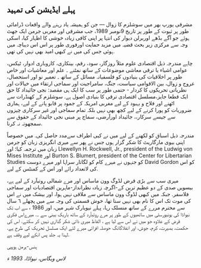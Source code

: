 ## پہلے ایڈیشن کی تمہید

مشرقی یورپ بھر میں سوشلزم کا زوال — جن کو ہمیشہ یاد رہنے والے واقعات ڈرامائی طور پر ثبوت کے طور پر تاریخ 9نومبر 1989، جب مشرقی اور مغربی جرمن ایک جھٹ ہوئے جو آگے بڈھے اوربرلن دیوار کی انتہا پر اپنی کافی زیادہ خوشی کا اظہار کیا، اسکی وجہ سے مرکزی زیر بحث قضیہ میں مزید حمایت اورفوری طور پر اس اس دیباچہ میں ہوئی جس کی میں نے کبھی امید بھی نہیں کی تھی.

چاہے مندرجہ ذیل اقتصادی علوم مثلاً روزگار، سود، رقم، بینکاری، کاروباری ادوار، ٹیکس، عوامی اشیاء یا ترقی معاشی موضوعات کے ساتھ نمٹنے ۔ علم اور معاشیات اور خاص طور پر اخلاقیات کی بنیادوں کو فلسفیانہ مسائل کے ساتھ ۔ تعمیر نو اور استحصال، عروج و زوال، بین الاقوامی سیاست، جنگ، سامراجیت اور سماجی ارتقاء میں خیالات اور نظریاتی تحریکوں کا کردار - حتمی طور پر سب کا ایک ہی مقصد: نجی جائیداد کا حق ایک قطعا جایز،مسلسل اقتصادی ترقی کا بنیادی اصول ہے. سوشلزم کے کھنڈرات سے اٹھنے اور فلاح و بہبود کے لیے مغربی امریکہ کے جمود پر قابو پانے کے لیے، ہماری ضروریات کو پورا کرنے کے لیے کچھ بھی نہیں بلکہ تمام سماجی اور غیر سرکاری چیزوں سے جیسے سرکار،، جائیداد اورآرضی، سماج پر مبنی نجی جائیداد کے حقوق سے سمجھوتہ نہ کرنا.

مندرجہ ذیل اسباق کو لکھنے کے لیے میں نے کیی اطراف سےمدد حاصل کی. میں خصوصاً اپنی بیوی مارگاریٹ کا شکر گزار ہوں جس نے پھر سے میری انگریزی زبان کو جرمن زبان میں ترجمہ کیا؛ اور Llewellyn H. Rockwell, Jr., president of the Ludwig von Mises Institute اور Burton S. Blumert, president of the Center for Libertarian Studies کو جنہوں نے میرے کام کو لگاتار سراہا اور میرے دوست David Gordon کو اس کی لاتعداد رائے اور اس کے کمنٹس کے لیے.

میری سب سے بڑی قرض لڈوگ وون ماساس اور مرے شمالی روتبآرد کے لیے ہے، بیسویں صدی کے دو عظیم ترین کے-اگرچہ زیادہ نظرانداز-ماہرین اقتصادیات اور سماجی فلاسفر. جبکہ میں کبھی لڈوگ وون ماساس سے ملاقی نہیں ہوا، اور بیشک میں نے اس کی موت تک اس کا نام بھی نہیں سنا تھا، خوش قسمتی کی وجہ سے میں پچھلے ٦ سال سے محترم مررے کے ساتھ منسلک رہا، پہلے نیویارک شہر میں، اور 1986 ء سے اب تک نیواڈا کی یونیورسٹی میں ساتھیوں کے طور پر مرے روتبآرد کے ساتھ باریک بینی سے ۔. میرےاس فکری قرض کے علاوہ جو میں نے اس سے لیا ہے ، الفاظ میری ذاتی شکر گذاری نہیں کر سکتے. اس کی حکمت، بصیرت، کرم، جوش، اور انفلاگانگ حوصلہ افزائی میرے لئے ایک مسلسل تحریک کی طرح ہے. لہذا یہ جلد پس انکے لیے وقف ہے.

ہنس-ہرمن ہوپپی

*لاس ویگاس، نیواڈا، 1993 ء*